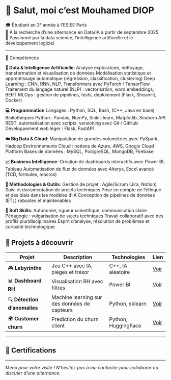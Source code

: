 # 👋 Salut, moi c’est Mouhamed DIOP  

🎓 Étudiant en 3ᵉ année à l’ESIEE Paris  
💼 À la recherche d’une alternance en Data/IA à partir de septembre 2025  
🧠 Passionné par la data science, l’intelligence artificielle et le développement logiciel

---

📌 Compétences

**🧠 Data & Intelligence Artificielle**:
Analyse exploratoire, nettoyage, transformation et visualisation de données
Modélisation statistique et apprentissage automatique (régression, classification, clustering)
Deep Learning : CNN, RNN, NLP, Transformers avec PyTorch / TensorFlow
Traitement du langage naturel (NLP) : vectorisation, word embeddings, BERT
MLOps : gestion de pipelines, tests, déploiement (Flask, Streamlit, Docker)

**💻 Programmation**
Langages : Python, SQL, Bash, (C++, Java en base)
Bibliothèques Python : Pandas, NumPy, Scikit-learn, Matplotlib, Seaborn
API REST, automatisation avec scripts, versioning avec Git / GitHub
Développement web léger : Flask, FastAPI

**☁️ Big Data & Cloud**:
Manipulation de grandes volumétries avec PySpark, Hadoop
Environnements Cloud : notions de Azure, AWS, Google Cloud Platform
Bases de données : MySQL, PostgreSQL, MongoDB, Firebase

**📈 Business Intelligence**:
Création de dashboards interactifs avec Power BI, Tableau
Automatisation de flux de données avec Alteryx, Excel avancé (TCD, formules, macros)

**🔧 Méthodologies & Outils**:
Gestion de projet : Agile/Scrum (Jira, Notion)
Suivi et documentation de projets techniques
Prise en compte de l’éthique et des biais dans les modèles d’IA
Conception de pipelines de données (ETL) robustes et maintenables

**🤝 Soft Skills**:
Autonomie, rigueur scientifique, communication claire
Pédagogie : vulgarisation de sujets techniques
Travail collaboratif avec des profils pluridisciplinaires
Esprit d’analyse, résolution de problèmes et curiosité technologique


## 📁 Projets à découvrir

| Projet | Description | Technologies | Lien |
|--------|-------------|--------------|------|
| 🎮 **Labyrinthe** | Jeu C++ avec IA, pièges et trésor | C++, IA aléatoire | [Voir](https://github.com/...) |
| 📊 **Dashboard RH** | Visualisation RH avec filtres | Power BI | [Voir](https://github.com/...) |
| 🔍 **Détection d’anomalies** | Machine learning sur des données de capteurs | Python, sklearn | [Voir](https://github.com/...) |
| 🌍 **Customer churn** | Prediction du churn client| Python, HuggingFace | [Voir](https://github.com/...) |

---

## 📜 Certifications


---

*Merci pour votre visite ! N'hésitez pas à me contacter pour collaborer ou discuter d’une alternance.*
